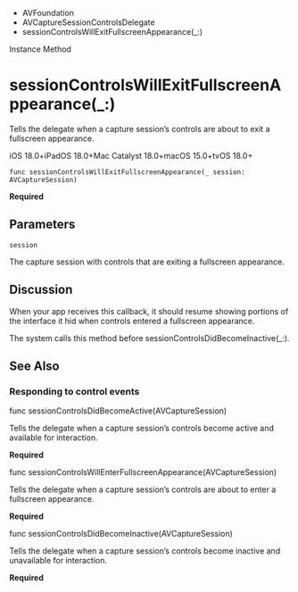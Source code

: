

- AVFoundation
- AVCaptureSessionControlsDelegate
-  sessionControlsWillExitFullscreenAppearance(\_:) 

Instance Method

# sessionControlsWillExitFullscreenAppearance(\_:)

Tells the delegate when a capture session’s controls are about to exit a fullscreen appearance.

iOS 18.0+iPadOS 18.0+Mac Catalyst 18.0+macOS 15.0+tvOS 18.0+

``` source
func sessionControlsWillExitFullscreenAppearance(_ session: AVCaptureSession)
```

**Required**

## Parameters 

`session`  

The capture session with controls that are exiting a fullscreen appearance.

## Discussion

When your app receives this callback, it should resume showing portions of the interface it hid when controls entered a fullscreen appearance.

The system calls this method before sessionControlsDidBecomeInactive(_:).

## See Also

### Responding to control events

func sessionControlsDidBecomeActive(AVCaptureSession)

Tells the delegate when a capture session’s controls become active and available for interaction.

**Required**

func sessionControlsWillEnterFullscreenAppearance(AVCaptureSession)

Tells the delegate when a capture session’s controls are about to enter a fullscreen appearance.

**Required**

func sessionControlsDidBecomeInactive(AVCaptureSession)

Tells the delegate when a capture session’s controls become inactive and unavailable for interaction.

**Required**


